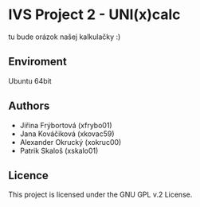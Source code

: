 # IVS Project 2 - UNI(x)calc

tu bude orázok našej kalkulačky :)

## Enviroment
Ubuntu 64bit

## Authors
- Jiřina Frýbortová   (xfrybo01)
- Jana Kováčiková     (xkovac59)
- Alexander Okrucký   (xokruc00)
- Patrik Skaloš       (xskalo01)

## Licence

This project is licensed under the GNU GPL v.2 License.
